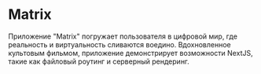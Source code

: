 # Matrix

Приложение "Matrix" погружает пользователя в цифровой мир, где реальность и виртуальность сливаются воедино. Вдохновленное культовым фильмом, приложение демонстрирует возможности NextJS, такие как файловый роутинг и серверный рендеринг.
